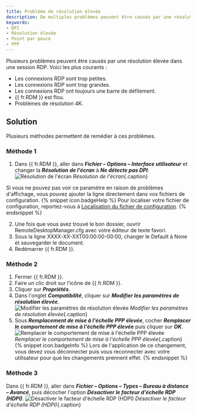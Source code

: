 ```yaml
---
title: Problème de résolution élevée
description: De multiples problèmes peuvent être causés par une résolution élevée dans les sessions RDP.
keywords:
- DPI
- Résolution élevée
- Point par pouce
- PPP
---
```

Plusieurs problèmes peuvent être causés par une résolution élevée dans une session RDP. Voici les plus courants : 
* Les connexions RDP sont trop petites. 
* Les connexions RDP sont trop grandes. 
* Les connexions RDP ont toujours une barre de défilement. 
* {{ fr.RDM }} est flou. 
* Problèmes de résolution 4K. 
## Solution 
Plusieurs méthodes permettent de remédier à ces problèmes. 
### Méthode 1 
1. Dans {{ fr.RDM }}, aller dans ***Fichier – Options – Interface utilisateur*** et changer la ***Résolution de l'écran*** à ***Ne détecte pas DPI***. 
![Résolution de l'écran](/img/fr/kb/KB2027.png) 
*Résolution de l'écran*{.caption}  

Si vous ne pouvez pas voir ce paramètre en raison de problèmes d'affichage, vous pouvez ajouter la ligne directement dans vos fichiers de configuration. 
{% snippet icon.badgeHelp %} 
Pour localiser votre fichier de configuration, reportez-vous à [Localisation du fichier de configuration](/fr/kb/remote-desktop-manager/knowledge-base/locating-configuration-file/). 
{% endsnippet %}
 
2. Une fois que vous avez trouvé le bon dossier, ouvrir RemoteDesktopManager.cfg avec votre éditeur de texte favori. 
3. Sous la ligne <CreationDate>XXXX-XX-XXT00:00:00-00:00</CreationDate>, changer le <DPIAwareness>Default</DPIAwareness> à <DPIAwareness>None</DPIAwareness> et sauvegarder le document. 
4. Redémarrer {{ fr.RDM }}. 
### Méthode 2 
1. Fermer {{ fr.RDM }}. 
2. Faire un clic droit sur l'icône de {{ fr.RDM }}. 
3. Cliquer sur ***Propriétés***. 
4. Dans l'onglet ***Compatibilité***, cliquer sur ***Modifier les paramètres de résolution élevée***.  
![Modifier les paramètres de résolution élevée](/img/fr/kb/KB2028.png) 
*Modifier les paramètres de résolution élevée*{.caption} 
1. Sous ***Remplacement de mise à l'échelle PPP élevée***, cocher ***Remplacer le comportement de mise à l'échelle PPP élevée*** puis cliquer sur ***OK***. 
![Remplacer le comportement de mise à l'échelle PPP élevée](/img/fr/kb/KB2029.png) 
*Remplacer le comportement de mise à l'échelle PPP élevée*{.caption} 
{% snippet icon.badgeInfo %} 
Lors de l'application de ce changement, vous devez vous déconnecter puis vous reconnecter avec votre utilisateur pour que les changements prennent effet. 
{% endsnippet %}
 
### Méthode 3 
Dans {{ fr.RDM }}, aller dans ***Fichier – Options – Types – Bureau à distance – Avancé***, puis décocher l'option ***Désactiver le facteur d'échelle RDP (HDPI)***. 
![Désactiver le facteur d'échelle RDP (HDPI)](/img/fr/kb/KB2030.png) 
*Désactiver le facteur d'échelle RDP (HDPI)*{.caption} 
